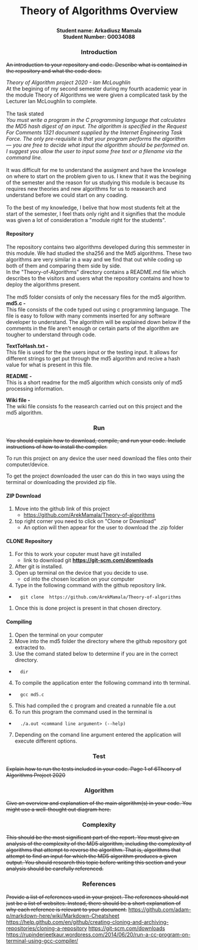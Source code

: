 # <p align="center"> Theory of Algorithms Overview 
#### <p align="center"> Student name: Arkadiusz Mamala <br>Student Number: G0034088 
### <p align="center">Introduction 
~~An introduction to your repository and code. Describe
what is contained in the repository and what the code does.~~

<i> Theory of Algorithm project 2020 - Ian McLoughlin</i><br>
At the begining of my second semester during my fourth academic year in the module Theory of Algorithms we were given a complicated task by the Lecturer Ian McLoughlin to complete.<br><br>
The task stated <br>
<i>You must write a program in the C programming language that calculates the MD5 hash digest of an input. The algorithm is specified in the Request For Comments 1321 document supplied by the Internet Engineering Task Force. The only pre-requisite is that your program performs the algorithm — you are free to decide what input the algorithm should be performed on. I suggest you allow the user to input some free text or a filename via the command line.</i><br>
<br>It was difficult for me to understand the assigment and have the knowlege on where to start on the problem given to us. I knew that it was the begining of the semester and the reason for us studying this module is because its requires new theories and new algorithms for us to reasearch and understand before we could start on any coading.<br>
<br>To the best of my knowledge, I belive that how most students felt at the start of the semester, I feel thats only right and it signifies that the module was given a lot of consideration a "module right for the students".
<br>
#### Repository
The repository contains two algorithms developed during this semmester in this module. We had studied the sha256 and the Md5 algorithms. These two algorithms are very similar in a way and we find that out while coding up both of them and comparing them side by side.<br>
In the "Theory-of-Algorithms" directory contains a README.md file which describes to the visitors and users what the repository contains and how to deploy the algorithms present.<br><br>
The md5 folder consists of only the necessary files for the md5 algorithm.
<br> <b>md5.c - </b><br> This file consists of the code typed out using c programming language. The file is easy to follow with many comments inserted for any software developer to understand. The algorithim will be explained down below if the comments in the file aren't enough or certain parts of the algorithm are tougher to understand through code.

<b>TextToHash.txt - </b><br> This file is used for the the users input or the testing input. It allows for different strings to get put through the md5 algorithm and recive a hash value for what is present in this file.

<b>README - </b><br> This is a short readme for the md5 algorithm which consists only of md5 processing information.

<b>Wiki file - </b><br>
The wiki file consists fo the reasearch carried out on this project and the md5 algorithm.

### <p align="center">Run
~~You should explain how to download, compile, and run your code.
Include instructions of how to install the compiler.~~

To run this project on any device the user need download the files onto their computer/device.

To get the project downloaded the user can do this in two ways using the terminal or downloading the provided zip file.

#### ZIP Download
1. Move into the github link of this project
    + https://github.com/ArekMamala/Theory-of-algorithms
1. top right corner you need to click on "Clone or Download"
    + An option will then appear for the user to download the .zip folder

#### CLONE Repository 
1. For this to work your coputer must have git installed 
    + link to download git  <b>https://git-scm.com/downloads</b>
1. After git is installed.
1. Open up terminal on the device that you decide to use.
    + cd into the chosen location on your computer
1. Type in the following command with the github repository link.
+ ```
    git clone  https://github.com/ArekMamala/Theory-of-algorithms 

1. Once this is done project is present in that chosen directory.

#### Compiling
1. Open the terminal on your computer
1. Move into the md5 folder the directory where the github repository got extracted to. 
1. Use the comand stated below to determine if you are in the correct directory.
+ ``` 
    dir

4. To compile the application enter the following command into th terminal.
+ ``` 
    gcc md5.c

5. This had compiled the c program and created a runnable file a.out
6. To run this program the command used in the terminal is 
+ ```
    ./a.out <command line argument> (--help) 

7. Depending on the comand line argument entered the application will execute different options.


### <p align="center">Test
~~Explain how to run the tests included in your code.
Page 1 of 6Theory of Algorithms
Project 2020~~
### <p align="center">Algorithm 
~~Give an overview and explanation of the main algorithm(s)
in your code. You might use a well-thought out diagram here.~~

### <p align="center">Complexity 
~~This should be the most significant part of the report.
You must give an analysis of the complexity of the MD5 algorithm,
including the complexity of algorithms that attempt to reverse the
algorithm. That is, algorithms that attempt to find an input for
which the MD5 algorithm produces a given output. You should
research this topic before writing this section and your analysis
should be carefully referenced.~~
### <p align="center">References 
~~Provide a list of references used in your project. The
references should not just be a list of websites. Instead, there
should be a short explanation of why each reference is relevant to
your document.~~
https://github.com/adam-p/markdown-here/wiki/Markdown-Cheatsheet
https://help.github.com/en/github/creating-cloning-and-archiving-repositories/cloning-a-repository 
https://git-scm.com/downloads
https://rupinderjeetkaur.wordpress.com/2014/06/20/run-a-cc-program-on-terminal-using-gcc-compiler/
